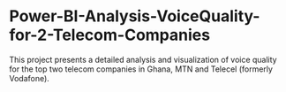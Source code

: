 # Power-BI-Analysis-VoiceQuality-for-2-Telecom-Companies
This project presents a detailed analysis and visualization of voice quality for the top two telecom companies in Ghana, MTN and Telecel (formerly Vodafone).
